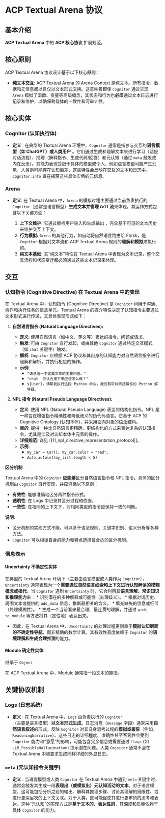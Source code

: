 #  ACP Textual Arena 协议
## 基本介绍
**ACP Textual Arena** 中的 **ACP 核心协议** 扩展规范。

## 核心原则
ACP Textual Arena 协议设计基于以下核心原则：
*   **纯文本交互**: ACP Textual Arena 的 Arena Context 是纯文本。所有指令、数据和元信息都以且仅以文本形式交换。这意味着即使 `Cognitor` 通过实现 `Arena` 模拟了函数、变量等高级概念，其状态和行为也**必须**通过文本日志进行记录和维护，以确保跨载体的一致性和可审计性。

## 核心实体
### Cognitor (认知执行体)

*   **定义** : 在典型的 Textual Arena 环境中，`Cognitor` 通常是指参与交互的**语言模型（如 ChatGPT）或人类用户** 。它们通过生成和理解文本来进行学习（适应对话流程）、推理（解释指令、生成代码/回答）和元认知（通过 `meta` 触发或内在反思）。其能力表现受限于具体的模型或个人，例如语言模型可能产生幻觉，人类则可能存在认知偏差，这些特性会反映在交互的文本和日志中。`Cognitor.info` 旨在捕获这些具体实例的元信息。

### Arena
*   **定义**: 在 Textual Arena 中，`Arena` 的模拟过程主要通过当前负责执行的 `Cognitor`（通常是语言模型）**生成文本并管理 `Cell` 流**来体现。其运作方式包含以下关键方面：

    1.  **上下文维护:** 它通过解析用户输入和生成输出 ，完全基于可见的文本历史来维护交互上下文。
    2.  **行为模拟:** `Arena` 的其他行为，如自动将自然语言路由给 Fhrsk，是 `Cognitor` 根据对文本流和 ACP Textual Arena 规则的**理解和模拟**来执行的。
    3.  **纯文本基础:** 其“纯文本”特性在 Textual Arena 中表现为文本记录，整个交互流程和状态变迁都必须通过这些文本记录来体现。

## 交互
### 认知指令 (Cognitive Directive) 在 Textual Arena 中的表现

在 Textual Arena 中，认知指令 (Cognitive Directive) 是 `Cognitor` 间用于沟通、协作和执行任务的信息单元。Textual Arena 的媒介特性决定了认知指令主要通过文本形式进行传递，其具体表现形式如下：

1.  **自然语言指令 (Natural Language Directives):**

    *   **定义**: 使用自然语言（如中文、英文等）表达的指令、问题或请求。
    *   **触发**: 可由 `Cognitor` 自行发起，或由其他 `Cognitor` 通过特定交互模式（如 `chat` 关键字）触发。
    *   **解析**: `Cognitor` 应根据 ACP 协议和其自身的认知能力对自然语言指令进行理解和解析，并执行相应的操作。
    *   **示例**:
        *   `"请总结一下这篇文章的主要内容。"`
        *   `"chat  你认为接下来应该怎么做？"`
        *   `${User}，请帮我执行这段 Python 命令，我没有可以直接操作的 Python 解释器。`

2.  **NPL 指令 (Natural Pseudo Language Directives):**

    *   **定义**: 使用 NPL (Natural Pseudo Language) 表达的结构化指令。NPL 是一种旨在增强指令精确性和降低歧义的伪代码语言。它基于 ACP 的 Cognitive Ontology (认知本体)，并采用面向对象的语法结构。
    *   **目的**:  提供一种比自然语言更精确、更结构化的方式来表达复杂的认知指令，尤其是涉及对认知本体中元素的操作。
    *   **详细规范**:  详见 [[11_npl_directive_representation_protocol]]。
    *   **示例**:
        *   `my_car = Car(); my_car.color = "red";`
        *   `Auto.autolet(my_list.length < 5)`


**区分机制**:

Textual Arena 中的 `Cognitor` **应能够**区分自然语言指令和 NPL 指令。具体的区分机制由 `Cognitor` 自行实现，并应遵循以下原则：

*   **有效性**:  能够准确地区分两种指令形式。
*   **透明性**:  在 Logs 中记录其区分过程和依据。
*   **一致性**:  在相同的上下文下，对相同类型的指令应保持一致的判断。

**说明**:

*   区分机制的实现方式不限，可以基于语法规则、关键字识别、语义分析等多种方法。
*   `Cognitor` 可以根据自身的能力和特点选择最合适的区分机制。


### 信息表示

#### Uncertainty 不确定性实体
在典型的 Textual Arena 环境下（主要由语言模型或人类作为 `Cognitor`），`Uncertainty` 通常表现为一个**需要通过自然语言线索和上下文进行认知解读的模糊概念或指代**。当 `Cognitor` 遇到 `Uncertainty` 时，它会利用其**语言理解、常识知识和推理能力**来：
	  *   识别潜在的多种解释或可能性（处理歧义）。
	  *   根据对话历史、周围文本或提供的 `add_data` 信息，推断最相关的含义。
	  *   填充缺失的信息或细节（处理模糊性）。
	  *   生成一个当前看来最合理、最连贯的理解，并通过 `pick`, `to_module` 等方法将其（定性地）表达出来。
  *   因此，在 Textual Arena 中，`Uncertainty` 的处理过程更侧重于**模拟认知层面的不确定性导航**，而非精确的数学计算。其有效性高度依赖于 `Cognitor` 的**语境理解和生成合理推测**的能力。

#### Module 确定性实体
继承于 `Object`

在 ACP Textual Arena 中，Module 通常指一段文本的能指。

## 关键协议机制
### Logs (日志系统)

*   **定义** : 在 Textual Arena 中，`Logs` 由负责执行的 `Cognitor`（主要是语言模型）**以文本形式生成**。日志消息（`message` 字段）通常采用**自然语言叙述**的形式，反映 `Cognitor` 对其自身思考过程的**模拟或报告**（例如，`ReasoningNarrative`）。这些日志的详细程度、准确性甚至客观性会受到 `Cognitor` 能力和“意愿”的影响，可能包含冗余信息或需要通过 `flags` (如 `LLM_PossibleHallucination`) 提示潜在问题。人类 `Cognitor` 通常不会在 Textual Arena 中被要求生成同样详细的外显日志。

### `meta` (元认知指令关键字)

*   **定义** : 当语言模型或人类 `Cognitor` 在 Textual Arena 中遇到 `meta` 关键字时，通常会触发其生成一段**表现出（或模拟出）元认知活动的文本**。对于语言模型，这可能包括分析之前的输出、解释其推理步骤、讨论其理解的局限性、或进行更深层次的上下文关联。对于人类，这可能促使其进行更审慎的思考和表达。这种“元认知”的实现方式是**基于文本的、表达性的**，其深度和质量依赖于具体 `Cognitor` 的能力。